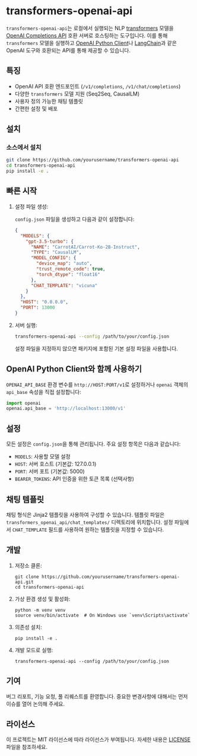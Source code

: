 # transformers-openai-api

`transformers-openai-api`는 로컬에서 실행되는 NLP [transformers](https://github.com/huggingface/transformers/) 모델을 [OpenAI Completions API](https://beta.openai.com/docs/api-reference/completions) 호환 서버로 호스팅하는 도구입니다. 이를 통해 `transformers` 모델을 실행하고 [OpenAI Python Client](https://github.com/openai/openai-python)나 [LangChain](https://github.com/hwchase17/langchain)과 같은 OpenAI 도구와 호환되는 API를 통해 제공할 수 있습니다.

## 특징

- OpenAI API 호환 엔드포인트 (`/v1/completions`, `/v1/chat/completions`)
- 다양한 `transformers` 모델 지원 (Seq2Seq, CausalLM)
- 사용자 정의 가능한 채팅 템플릿
- 간편한 설정 및 배포

## 설치

### 소스에서 설치

```sh
git clone https://github.com/yourusername/transformers-openai-api
cd transformers-openai-api
pip install -e .
```

## 빠른 시작

1. 설정 파일 생성:

   `config.json` 파일을 생성하고 다음과 같이 설정합니다:

   ```json
   {
     "MODELS": {
       "gpt-3.5-turbo": {
         "NAME": "CarrotAI/Carrot-Ko-2B-Instruct",
         "TYPE": "CausalLM",
         "MODEL_CONFIG": {
           "device_map": "auto",
           "trust_remote_code": true,
           "torch_dtype": "float16"
         },
         "CHAT_TEMPLATE": "vicuna"
       }
     },
     "HOST": "0.0.0.0",
     "PORT": 13000
   }
   ```

2. 서버 실행:

   ```sh
   transformers-openai-api --config /path/to/your/config.json
   ```

   설정 파일을 지정하지 않으면 패키지에 포함된 기본 설정 파일을 사용합니다.

## OpenAI Python Client와 함께 사용하기

`OPENAI_API_BASE` 환경 변수를 `http://HOST:PORT/v1`로 설정하거나 `openai` 객체의 `api_base` 속성을 직접 설정합니다:

```python
import openai
openai.api_base = 'http://localhost:13000/v1'
```

## 설정

모든 설정은 `config.json`을 통해 관리됩니다. 주요 설정 항목은 다음과 같습니다:

- `MODELS`: 사용할 모델 설정
- `HOST`: 서버 호스트 (기본값: 127.0.0.1)
- `PORT`: 서버 포트 (기본값: 5000)
- `BEARER_TOKENS`: API 인증을 위한 토큰 목록 (선택사항)

## 채팅 템플릿

채팅 형식은 Jinja2 템플릿을 사용하여 구성할 수 있습니다. 템플릿 파일은 `transformers_openai_api/chat_templates/` 디렉토리에 위치합니다. 설정 파일에서 `CHAT_TEMPLATE` 필드를 사용하여 원하는 템플릿을 지정할 수 있습니다.

## 개발

1. 저장소 클론:
   ```
   git clone https://github.com/yourusername/transformers-openai-api.git
   cd transformers-openai-api
   ```

2. 가상 환경 생성 및 활성화:
   ```
   python -m venv venv
   source venv/bin/activate  # On Windows use `venv\Scripts\activate`
   ```

3. 의존성 설치:
   ```
   pip install -e .
   ```

4. 개발 모드로 실행:
   ```
   transformers-openai-api --config /path/to/your/config.json
   ```

## 기여

버그 리포트, 기능 요청, 풀 리퀘스트를 환영합니다. 중요한 변경사항에 대해서는 먼저 이슈를 열어 논의해 주세요.

## 라이선스

이 프로젝트는 MIT 라이선스에 따라 라이선스가 부여됩니다. 자세한 내용은 [LICENSE](LICENSE) 파일을 참조하세요.